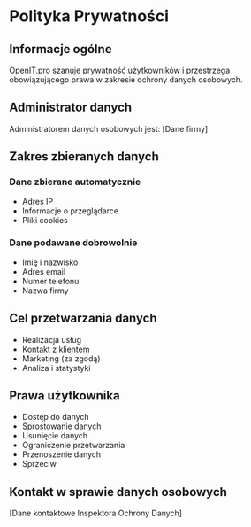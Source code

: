 # Polityka Prywatności

## Informacje ogólne

OpenIT.pro szanuje prywatność użytkowników i przestrzega obowiązującego prawa w zakresie ochrony danych osobowych.

## Administrator danych

Administratorem danych osobowych jest:
[Dane firmy]

## Zakres zbieranych danych

### Dane zbierane automatycznie
- Adres IP
- Informacje o przeglądarce
- Pliki cookies

### Dane podawane dobrowolnie
- Imię i nazwisko
- Adres email
- Numer telefonu
- Nazwa firmy

## Cel przetwarzania danych

- Realizacja usług
- Kontakt z klientem
- Marketing (za zgodą)
- Analiza i statystyki

## Prawa użytkownika

- Dostęp do danych
- Sprostowanie danych
- Usunięcie danych
- Ograniczenie przetwarzania
- Przenoszenie danych
- Sprzeciw

## Kontakt w sprawie danych osobowych

[Dane kontaktowe Inspektora Ochrony Danych]
